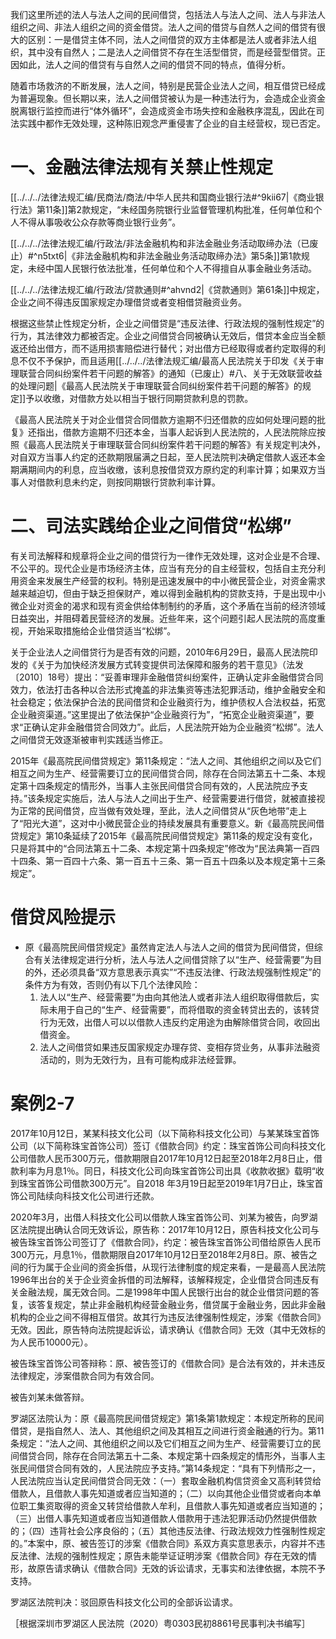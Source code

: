 我们这里所述的法人与法人之间的民间借贷，包括法人与法人之间、法人与非法人组织之间、非法人组织之间的资金借贷。法人之间的借贷与自然人之间的借贷有很大的区别：一是借贷主体不同，法人之间借贷的双方主体都是法人或者非法人组织，其中没有自然人；二是法人之间借贷不存在生活型借贷，而是经营型借贷。正因如此，法人之间的借贷有与自然人之间的借贷不同的特点，值得分析。

随着市场救济的不断发展，法人之间，特别是民营企业法人之间，相互借贷已经成为普遍现象。但长期以来，法人之间借贷被认为是一种违法行为，会造成企业资金脱离银行监控而进行“体外循环”，会造成资金市场失控和金融秩序混乱，因此在司法实践中都作无效处理，这种陈旧观念严重侵害了企业的自主经营权，现已否定。
# 一、金融法律法规有关禁止性规定
[[../../../法律法规汇编/民商法/商法/中华人民共和国商业银行法#^9kii67|《商业银行法》第11条]]第2款规定，“未经国务院银行业监督管理机构批准，任何单位和个人不得从事吸收公众存款等商业银行业务”。

[[../../../法律法规汇编/行政法/非法金融机构和非法金融业务活动取缔办法（已废止）#^n5txt6|《非法金融机构和非法金融业务活动取缔办法》第5条]]第1款规定，未经中国人民银行依法批准，任何单位和个人不得擅自从事金融业务活动。

[[../../../法律法规汇编/行政法/贷款通则#^ahvnd2|《贷款通则》第61条]]中规定，企业之间不得违反国家规定办理借贷或者变相借贷融资业务。

根据这些禁止性规定分析，企业之间借贷是“违反法律、行政法规的强制性规定”的行为，其法律效力都被否定。企业之间借贷合同被确认无效后，借贷本金应当全额返还给出借方，而不适用损害赔偿进行替代；对出借方已经取得或者约定取得的利息不仅不予保护，而且适用[[../../../法律法规汇编/最高人民法院关于印发《关于审理联营合同纠纷案件若干问题的解答》的通知（已废止）#八、关于无效联营收益的处理问题|《最高人民法院关于审理联营合同纠纷案件若干问题的解答》的规定]]予以收缴，对借款方处以相当于银行同期贷款利息的罚款。

《最高人民法院关于对企业借贷合同借款方逾期不归还借款的应如何处理问题的批复》还指出，借款方逾期不归还本金，当事人起诉到人民法院的，人民法院除应按照《最高人民法院关于审理联营合同纠纷案件若干问题的解答》有关规定判决外，对自双方当事人约定的还款期限届满之日起，至人民法院判决确定借款人返还本金期满期间内的利息，应当收缴，该利息按借贷双方原约定的利率计算；如果双方当事人对借款利息未约定，则按同期银行贷款利率计算。
# 二、司法实践给企业之间借贷“松绑”
有关司法解释和规章将企业之间的借贷行为一律作无效处理，这对企业是不合理、不公平的。现代企业是市场经济主体，应当有充分的自主经营权，包括自主充分利用资金来发展生产经营的权利。特别是迅速发展中的中小微民营企业，对资金需求越来越迫切，但由于缺乏担保财产，难以得到金融机构的贷款支持，于是出现中小微企业对资金的渴求和现有资金供给体制制约的矛盾，这个矛盾在当前的经济领域日益突出，并阻碍着民营经济的发展。近些年来，这个问题引起人民法院的高度重视，开始采取措施给企业借贷适当“松绑”。

关于企业法人之间借贷行为是否有效的问题，2010年6月29日，最高人民法院印发的《关于为加快经济发展方式转变提供司法保障和服务的若干意见》（法发〔2010〕18号）提出：“妥善审理非金融借贷纠纷案件，正确认定非金融借贷合同效力，依法打击各种以合法形式掩盖的非法集资等违法犯罪活动，维护金融安全和社会稳定；依法保护合法的民间借贷和企业融资行为，维护债权人合法权益，拓宽企业融资渠道。”这里提出了依法保护“企业融资行为”，“拓宽企业融资渠道”，要求“正确认定非金融借贷合同效力”。此后，人民法院开始为企业融资“松绑”。法人之间借贷无效逐渐被审判实践适当修正。

2015年《最高院民间借贷规定》第11条规定：“法人之间、其他组织之间以及它们相互之间为生产、经营需要订立的民间借贷合同，除存在合同法第五十二条、本规定第十四条规定的情形外，当事人主张民间借贷合同有效的，人民法院应予支持。”该条规定实施后，法人与法人之间出于生产、经营需要进行借贷，就被直接视为正常的民间借贷，应当做有效处理，至此，法人之间借贷从“灰色地带”走上了“阳光大道”，这对中小微民营企业的持续发展具有重要意义。新《最高院民间借贷规定》第10条延续了2015年《最高院民间借贷规定》第11条的规定没有变化，只是将其中的“合同法第五十二条、本规定第十四条规定”修改为“民法典第一百四十四条、第一百四十六条、第一百五十三条、第一百五十四条以及本规定第十三条规定”。
# 借贷风险提示
- 原《最高院民间借贷规定》虽然肯定法人与法人之间的借贷为民间借贷，但综合有关法律规定进行分析，法人与法人之间借贷除了以“生产、经营需要”为目的外，还必须具备“双方意思表示真实”“不违反法律、行政法规强制性规定”的条件方为有效，否则仍有以下几个法律风险：
	1. 法人以“生产、经营需要”为由向其他法人或者非法人组织取得借款后，实际未用于自己的“生产、经营需要”，而将借取的资金转贷出去的，该转贷行为无效，出借人可以以借款人违反约定用途为由解除借贷合同，收回出借资金。
	2. 法人之间借贷如果违反国家规定办理存贷、变相存贷业务，从事非法融资活动的，则为无效行为，且有可能构成非法经营罪。
# 案例2-7
2017年10月12日，某某科技文化公司（以下简称科技文化公司）与某某珠宝首饰公司（以下简称珠宝首饰公司）签订《借款合同》约定：珠宝首饰公司向科技文化公司借款人民币300万元，借款期限自2017年10月12日起至2018年2月8日止，借款利率为月息1％。同日，科技文化公司向珠宝首饰公司出具《收款收据》载明“收到珠宝首饰公司借款300万元”。自2018 年3月19日起至2019年1月7日止，珠宝首饰公司陆续向科技文化公司进行还款。

2020年3月，出借人科技文化公司以借款人珠宝首饰公司、刘某为被告，向罗湖区法院提出确认合同无效诉讼，原告称：2017年10月12日，原告科技文化公司与被告珠宝首饰公司签订了《借款合同》，约定：被告珠宝首饰公司借给原告人民币300万元，月息1％，借款期限自2017年10月12日至2018年2月8日。原、被告之间的行为属于企业间的资金拆借，从现行法律制度的规定来看，一是最高人民法院1996年出台的关于企业资金拆借的司法解释，该解释规定，企业借贷合同违反有关金融法规，属无效合同。二是1998年中国人民银行出台的就企业借贷问题的答复，该答复规定，禁止非金融机构经营金融业务，借贷属于金融业务，因此非金融机构的企业之间不得相互借贷。故其行为违反法律强制性规定，涉案《借款合同》无效。因此，原告特向法院提起诉讼，请求确认《借款合同》无效（其中无效标的为人民币10000元）。

被告珠宝首饰公司答辩称：原、被告签订的《借款合同》是合法有效的，并未违反法律规定，涉案借款合同为有效合同。

被告刘某未做答辩。

罗湖区法院认为：原《最高院民间借贷规定》第1条第1款规定：本规定所称的民间借贷，是指自然人、法人、其他组织之间及其相互之间进行资金融通的行为。第11条规定：“法人之间、其他组织之间以及它们相互之间为生产、经营需要订立的民间借贷合同，除存在合同法第五十二条、本规定第十四条规定的情形外，当事人主张民间借贷合同有效的，人民法院应予支持。”第14条规定：“具有下列情形之一，人民法院应当认定民间借贷合同无效：（一）套取金融机构信贷资金又高利转贷给借款人，且借款人事先知道或者应当知道的；（二）以向其他企业借贷或者向本单位职工集资取得的资金又转贷给借款人牟利，且借款人事先知道或者应当知道的；（三）出借人事先知道或者应当知道借款人借款用于违法犯罪活动仍然提供借款的；（四）违背社会公序良俗的；（五）其他违反法律、行政法规效力性强制性规定的。”本案中，原、被告签订的涉案《借款合同》系双方真实意思表示，内容并不违反法律、法规的强制性规定；原告未能举证证明涉案《借款合同》存在无效的情形，故原告请求确认《借款合同》无效的诉讼请求，无事实和法律依据，本院不予支持。

罗湖区法院判决：驳回原告科技文化公司的全部诉讼请求。

［根据深圳市罗湖区人民法院（2020）粤0303民初8861号民事判决书编写］